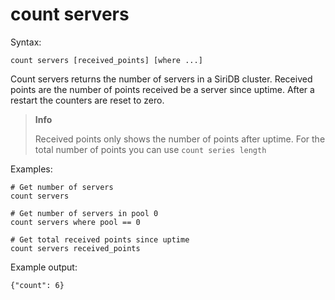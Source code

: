count servers
=============

Syntax:

	count servers [received_points] [where ...]
	
Count servers returns the number of servers in a SiriDB cluster.
Received points are the number of points received be a server since uptime.
After a restart the counters are reset to zero.


>**Info**
>
>Received points only shows the number of points after uptime. For the total
>number of points you can use `count series length`

Examples:

	# Get number of servers
	count servers 
	
	# Get number of servers in pool 0
	count servers where pool == 0
	
	# Get total received points since uptime
	count servers received_points

Example output:

	{"count": 6}